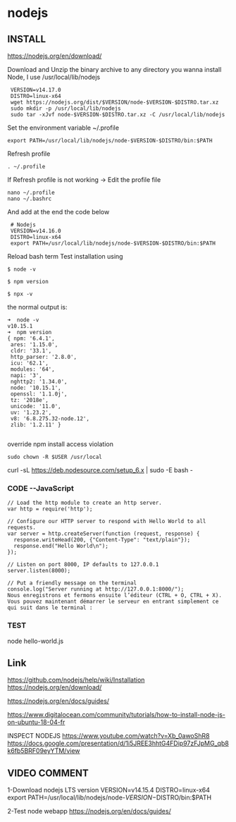 # nodejs

INSTALL
------

https://nodejs.org/en/download/


Download and Unzip the binary archive to any directory you wanna install Node, I use /usr/local/lib/nodejs
```
 VERSION=v14.17.0
 DISTRO=linux-x64
 wget https://nodejs.org/dist/$VERSION/node-$VERSION-$DISTRO.tar.xz
 sudo mkdir -p /usr/local/lib/nodejs
 sudo tar -xJvf node-$VERSION-$DISTRO.tar.xz -C /usr/local/lib/nodejs 
```
Set the environment variable ~/.profile
```
export PATH=/usr/local/lib/nodejs/node-$VERSION-$DISTRO/bin:$PATH

```
Refresh profile
```
. ~/.profile
```
If Refresh profile is not working ->
Edit the profile file
```
nano ~/.profile
nano ~/.bashrc
```

And add at the end the code below
```
 # Nodejs
 VERSION=v14.16.0
 DISTRO=linux-x64
 export PATH=/usr/local/lib/nodejs/node-$VERSION-$DISTRO/bin:$PATH
```

Reload bash term 
Test installation using
```
$ node -v

$ npm version

$ npx -v
```

the normal output is:
```
➜  node -v
v10.15.1
➜  npm version
{ npm: '6.4.1',
 ares: '1.15.0',
 cldr: '33.1',
 http_parser: '2.8.0',
 icu: '62.1',
 modules: '64',
 napi: '3',
 nghttp2: '1.34.0',
 node: '10.15.1',
 openssl: '1.1.0j',
 tz: '2018e',
 unicode: '11.0',
 uv: '1.23.2',
 v8: '6.8.275.32-node.12',
 zlib: '1.2.11' }


```
override npm install access violation  
```
sudo chown -R $USER /usr/local
```

curl -sL https://deb.nodesource.com/setup_6.x | sudo -E bash -



### CODE --JavaScript
```
// Load the http module to create an http server.
var http = require('http');
 
// Configure our HTTP server to respond with Hello World to all requests.
var server = http.createServer(function (request, response) {
  response.writeHead(200, {"Content-Type": "text/plain"});
  response.end("Hello World\n");
});
 
// Listen on port 8000, IP defaults to 127.0.0.1
server.listen(8000);
 
// Put a friendly message on the terminal
console.log("Server running at http://127.0.0.1:8000/");
Nous enregistrons et fermons ensuite l’éditeur (CTRL + O, CTRL + X). Vous pouvez maintenant démarrer le serveur en entrant simplement ce qui suit dans le terminal :
```

### TEST
node hello-world.js



Link 
----
https://github.com/nodejs/help/wiki/Installation
https://nodejs.org/en/download/

https://nodejs.org/en/docs/guides/

https://www.digitalocean.com/community/tutorials/how-to-install-node-js-on-ubuntu-18-04-fr

INSPECT NODEJS
https://www.youtube.com/watch?v=Xb_0awoShR8
https://docs.google.com/presentation/d/1i5JREE3hhtG4FDip97zFJpMG_qb8k6fb5BRF09eyYTM/view

VIDEO COMMENT
-------------
1-Download nodejs LTS version
VERSION=v14.15.4
DISTRO=linux-x64
export PATH=/usr/local/lib/nodejs/node-$VERSION-$DISTRO/bin:$PATH

2-Test node webapp
https://nodejs.org/en/docs/guides/
